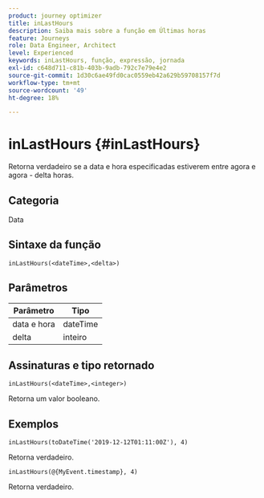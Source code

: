 ```yaml
---
product: journey optimizer
title: inLastHours
description: Saiba mais sobre a função em Últimas horas
feature: Journeys
role: Data Engineer, Architect
level: Experienced
keywords: inLastHours, função, expressão, jornada
exl-id: c648d711-c81b-403b-9adb-792c7e79e4e2
source-git-commit: 1d30c6ae49fd0cac0559eb42a629b59708157f7d
workflow-type: tm+mt
source-wordcount: '49'
ht-degree: 18%

---
```


# inLastHours {#inLastHours}

Retorna verdadeiro se a data e hora especificadas estiverem entre agora e agora - delta horas.

## Categoria

Data

## Sintaxe da função

`inLastHours(<dateTime>,<delta>)`

## Parâmetros

| Parâmetro | Tipo |
|-----------|------------------|
| data e hora | dateTime |
| delta | inteiro |

## Assinaturas e tipo retornado

`inLastHours(<dateTime>,<integer>)`

Retorna um valor booleano.

## Exemplos

`inLastHours(toDateTime('2019-12-12T01:11:00Z'), 4)`

Retorna verdadeiro.

`inLastHours(@{MyEvent.timestamp}, 4)`

Retorna verdadeiro.
